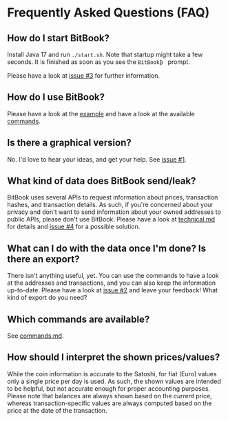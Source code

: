 # Frequently Asked Questions (FAQ)

## How do I start BitBook?
Install Java 17 and run `./start.sh`.
Note that startup might take a few seconds. It is finished as soon as you see the `BitBook₿ ` prompt.

Please have a look at [issue #3](https://github.com/C-Otto/BitBook/issues/3) for further information.

## How do I use BitBook?
Please have a look at the [example](example.md) and have a look at the available [commands](commands.md).

## Is there a graphical version?
No. I'd love to hear your ideas, and get your help.
See [issue #1](https://github.com/C-Otto/BitBook/issues/1).

## What kind of data does BitBook send/leak?
BitBook uses several APIs to request information about prices, transaction hashes, and transaction details.
As such, if you're concerned about your privacy and don't want to send information about your owned addresses to public
APIs, please don't use BitBook.
Please have a look at [technical.md](technical.md) for details and
[issue #4](https://github.com/C-Otto/BitBook/issues/4) for a possible solution.

## What can I do with the data once I'm done? Is there an export?
There isn't anything useful, yet. You can use the commands to have a look at the addresses
and transactions, and you can also keep the information up-to-date.
Please have a look at [issue #2](https://github.com/C-Otto/BitBook/issues/2) and leave your feedback!
What kind of export do you need?

## Which commands are available?
See [commands.md](commands.md).

## How should I interpret the shown prices/values?
While the coin information is accurate to the Satoshi, for fiat (Euro) values only a single price per
day is used. As such, the shown values are intended to be helpful, but not accurate enough for proper
accounting purposes. Please note that balances are always shown based on the *current* price, whereas
transaction-specific values are always computed based on the price at the date of the transaction.
